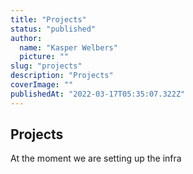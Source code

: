 ```yaml
---
title: "Projects"
status: "published"
author:
  name: "Kasper Welbers"
  picture: ""
slug: "projects"
description: "Projects"
coverImage: ""
publishedAt: "2022-03-17T05:35:07.322Z"
---
```


## Projects

At the moment we are setting up the infra
